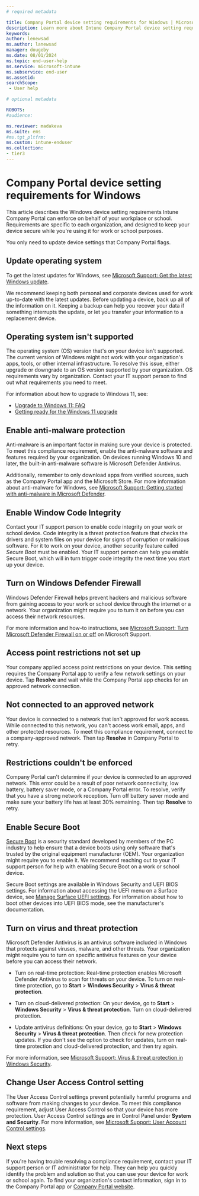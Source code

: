 ```yaml
---
# required metadata

title: Company Portal device setting requirements for Windows | Microsoft Intune
description: Learn more about Intune Company Portal device setting requirements for Windows OS.     
keywords:
author: lenewsad
ms.author: lanewsad
manager: dougeby
ms.date: 08/01/2024
ms.topic: end-user-help
ms.service: microsoft-intune
ms.subservice: end-user
ms.assetid: 
searchScope:
 - User help

# optional metadata

ROBOTS:  
#audience:

ms.reviewer: madakeva 
ms.suite: ems
#ms.tgt_pltfrm:
ms.custom: intune-enduser
ms.collection:
- tier3
---
```


# Company Portal device setting requirements for Windows              

This article describes the Windows device setting requirements Intune Company Portal can enforce on behalf of your workplace or school. Requirements are specific to each organization, and designed to keep your device secure while you're using it for work or school purposes. 

You only need to update device settings that Company Portal flags.   

## Update operating system   

To get the latest updates for Windows, see [Microsoft Support: Get the latest Windows update](https://support.microsoft.com/windows/get-the-latest-windows-update-7d20e88c-0568-483a-37bc-c3885390d212).  

We recommend keeping both personal and corporate devices used for work up-to-date with the latest updates. Before updating a device, back up all of the information on it. Keeping a backup can help you recover your data if something interrupts the update, or let you transfer your information to a replacement device. 

## Operating system isn't supported  

The operating system (OS) version that's on your device isn't supported. The current version of Windows might not work with your organization's apps, tools, or other internal infrastructure. To resolve this issue, either upgrade or downgrade to an OS version supported by your organization. OS requirements vary by organization. Contact your IT support person to find out what requirements you need to meet.   

For information about how to upgrade to Windows 11, see:  

* [Upgrade to Windows 11: FAQ](https://support.microsoft.com/windows/upgrade-to-windows-11-faq-fb6206a2-1a0f-448a-80f1-8668ee5b2bf9)  
* [Getting ready for the Windows 11 upgrade](https://support.microsoft.com/windows/getting-ready-for-the-windows-11-upgrade-eb50813f-c7da-4cf8-89a3-6ba0d33b2773)  

## Enable anti-malware protection  

Anti-malware is an important factor in making sure your device is protected. To meet this compliance requirement, enable the anti-malware software and features required by your organization. On devices running Windows 10 and later, the built-in anti-malware software is Microsoft Defender Antivirus. 

Additionally, remember to only download apps from verified sources, such as the Company Portal app and the Microsoft Store. For more information about anti-malware for Windows, see [Microsoft Support: Getting started with anti-malware in Microsoft Defender](https://support.microsoft.com/topic/getting-started-with-anti-malware-in-microsoft-defender-f5219ae5-abb7-4985-a149-1ec1bb304eda). 

## Enable Window Code Integrity  

Contact your IT support person to enable code integrity on your work or school device. Code integrity is a threat protection feature that checks the drivers and system files on your device for signs of corruption or malicious software. For it to work on your device, another security feature called *Secure Boot* must be enabled. Your IT support person can help you enable Secure Boot, which will in turn trigger code integrity the next time you start up your device.  

<!-- Admin info commented out 
If you're a Microsoft Intune administrator and want to learn more about Intune's device health compliance settings, see [Add Windows 10/11 device compliance policy](../protect/compliance-policy-create-windows.md). For a detailed look at the compliance actions you can take in Intune, see the [HealthAttestation CSP](/windows/client-management/mdm/healthattestation-csp#step-8-take-appropriate-policy-action-based-on-evaluation-results). -->  

## Turn on Windows Defender Firewall  

Windows Defender Firewall helps prevent hackers and malicious software from gaining access to your work or school device through the internet or a network. Your organization might require you to turn it on before you can access their network resources.  

For more information and how-to instructions, see [Microsoft Support: Turn Microsoft Defender Firewall on or off](https://support.microsoft.com/windows/turn-microsoft-defender-firewall-on-or-off-ec0844f7-aebd-0583-67fe-601ecf5d774f) on Microsoft Support.  

<!-- removing steps 8/1/24
1. Go to **Start** and open **Control Panel**.
2. Select **System and Security** > **Windows Defender Firewall**.  
3. Choose **Turn Windows Defender Firewall on or off**. 
4. Select **Turn on Windows Defender Firewall** for domain, private, and public network settings.    -->

## Access point restrictions not set up  
Your company applied access point restrictions on your device. This setting requires the Company Portal app to verify a few network settings on your device. Tap **Resolve** and wait while the Company Portal app checks for an approved network connection.  

## Not connected to an approved network  

Your device is connected to a network that isn't approved for work access. While connected to this network, you can't access work email, apps, and other protected resources. To meet this compliance requirement, connect to a company-approved network. Then tap **Resolve** in Company Portal to retry.  

## Restrictions couldn't be enforced  

Company Portal can't determine if your device is connected to an approved network. This error could be a result of poor network connectivity, low battery, battery saver mode, or a Company Portal error. To resolve, verify that you have a strong network reception. Turn off battery saver mode and make sure your battery life has at least 30% remaining. Then tap **Resolve** to retry. 

## Enable Secure Boot  

[Secure Boot](/windows/security/operating-system-security/system-security/secure-the-windows-10-boot-process#secure-boot) is a security standard developed by members of the PC industry to help ensure that a device boots using only software that's trusted by the original equipment manufacturer (OEM). Your organization might require you to enable it. We recommend reaching out to your IT support person for help with enabling Secure Boot on a work or school device. 
 
Secure Boot settings are available in  Windows Security and UEFI BIOS settings. For information about accessing the UEFI menu on a Surface device, see [Manage Surface UEFI settings](/surface/manage-surface-uefi-settings#open-surface-uefi-menu). For information about how to boot other devices into UEFI BIOS mode, see the manufacturer's documentation. 
 
## Turn on virus and threat protection     

Microsoft Defender Antivirus is an antivirus software included in Windows that protects against viruses, malware, and other threats. Your organization might require you to turn on specific antivirus features on your device before you can access their network.   

* Turn on real-time protection: Real-time protection enables Microsoft Defender Antivirus to scan for threats on your device. To turn on real-time protection, go to **Start** > **Windows Security** > **Virus & threat protection**.   

<!-- Removing steps 8/1/24
1. Select the **Start** menu.
2. In the search bar, type **group policy**. Then select **Edit group policy** from the listed results. The Local Group Policy Editor opens.
4. Select **Computer Configuration** > **Administrative Templates** > **Windows Components** > **Microsoft Defender Antivirus**. 
5. Scroll to the bottom of the list and select **Turn off Microsoft Defender Antivirus**.  
6. Select **Disabled** or **Not configured**. It might feel counter-intuitive to select these options because the names suggest that you're turning off Microsoft Defender Antivirus. Don't worry, these options actually ensure that it's turned on. 
7. Select **Apply** > **OK**.  -->  

* Turn on cloud-delivered protection: On your device, go to **Start** > **Windows Security** > **Virus & threat protection**. Turn on cloud-delivered protection.  

<!--removing steps 8/1/24 
1. Open the **Windows Security** app. 
2. Select **Virus & threat protection**.
3. Under **Virus & threat protection settings**, select **Manage settings**.
4. Flip each switch under **Real-time protection** and **Cloud-delivered protection** to turn them on. 

If you don't see these options on your screen, they may be hidden. Complete the following steps to make them visible.  

1. Select the **Start** menu.  
2. In the search bar, type **group policy**. Then select **Edit group policy** from the listed results. The Local Group Policy Editor opens.
3. Select **Computer Configuration** > **Administrative Templates** > **Windows Components** > **Windows Security** > **Virus and threat protection**.
4. Select **Hide the Virus and threat protection area**.
5. Select **Disabled** > **Apply** > **OK**.   -->  

* Update antivirus definitions: On your device, go to **Start** > **Windows Security** > **Virus & threat protection**. Then check for new protection updates. If you don't see the option to check for updates, turn on real-time protection and cloud-delivered protection, and then try again. 

For more information, see [Microsoft Support: Virus & threat protection in Windows Security](https://support.microsoft.com/windows/virus-threat-protection-in-windows-security-1362f4cd-d71a-b52a-0b66-c2820032b65e).  

<!-- 
Complete the following steps to update your antivirus definitions.  
1. Open the **Windows Security** app.   
2. Select **Virus & threat protection**.
3. Under **Virus & threat protection updates**, select **Protection updates**.  
4. Select **Check for updates**. If you don't see this option on your screen, turn on real-time protection and cloud-delivered protection. Then try checking for updates again. --> 

## Change User Access Control setting  

The User Access Control settings prevent potentially harmful programs and software from making changes to your device. To meet this compliance requirement, adjust User Access Control so that your device has more protection. User Access Control settings are in Control Panel under **System and Security**. For more information, see [Microsoft Support: User Account Control settings](https://support.microsoft.com/windows/user-account-control-settings-d5b2046b-dcb8-54eb-f732-059f321afe18).  

<!-- Removing steps 8/1/24
You can adjust User Account Control settings in the Control Panel.  

1. Go to **Start** and open **Control Panel**.
2. Select **System and Security**.
3. Under **Security and Maintenance**, select **Change User Account Control settings**.
3. Move the slider to one of the following levels: 
   * **Notify me only when apps try to make changes to my computer (default)**
   * **Always notify**  
4. Select **OK** to save your changes. 
5. Select **Yes** when prompted to confirm the changes.   --> 

## Next steps 
If you're having trouble resolving a compliance requirement, contact your IT support person or IT administrator for help. They can help you quickly identify the problem and solution so that you can use your device for work or school again. To find your organization's contact information, sign in to the Company Portal app or [Company Portal website](https://go.microsoft.com/fwlink/?linkid=2010980).  
